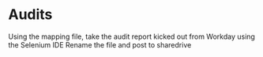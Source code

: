 # Audits
Using the mapping file, take the audit report kicked out from Workday using the Selenium IDE
Rename the file and post to sharedrive

